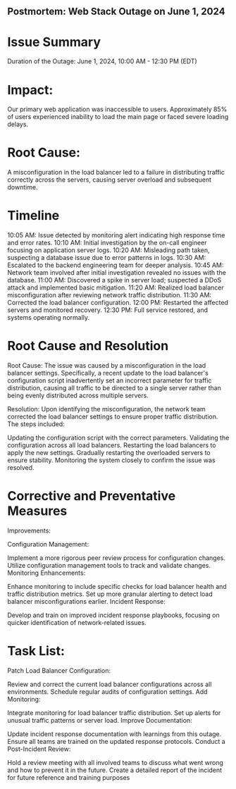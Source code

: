 ## Postmortem: Web Stack Outage on June 1, 2024

# Issue Summary
Duration of the Outage: June 1, 2024, 10:00 AM - 12:30 PM (EDT)

# Impact:
Our primary web application was inaccessible to users. Approximately 85% of users experienced inability to load the main page or faced severe loading delays.

# Root Cause:
A misconfiguration in the load balancer led to a failure in distributing traffic correctly across the servers, causing server overload and subsequent downtime.

# Timeline
10:05 AM: Issue detected by monitoring alert indicating high response time and error rates.
10:10 AM: Initial investigation by the on-call engineer focusing on application server logs.
10:20 AM: Misleading path taken, suspecting a database issue due to error patterns in logs.
10:30 AM: Escalated to the backend engineering team for deeper analysis.
10:45 AM: Network team involved after initial investigation revealed no issues with the database.
11:00 AM: Discovered a spike in server load; suspected a DDoS attack and implemented basic mitigation.
11:20 AM: Realized load balancer misconfiguration after reviewing network traffic distribution.
11:30 AM: Corrected the load balancer configuration.
12:00 PM: Restarted the affected servers and monitored recovery.
12:30 PM: Full service restored, and systems operating normally.

# Root Cause and Resolution

Root Cause:
The issue was caused by a misconfiguration in the load balancer settings. Specifically, a recent update to the load balancer's configuration script inadvertently set an incorrect parameter for traffic distribution, causing all traffic to be directed to a single server rather than being evenly distributed across multiple servers.

Resolution:
Upon identifying the misconfiguration, the network team corrected the load balancer settings to ensure proper traffic distribution. The steps included:

Updating the configuration script with the correct parameters.
Validating the configuration across all load balancers.
Restarting the load balancers to apply the new settings.
Gradually restarting the overloaded servers to ensure stability.
Monitoring the system closely to confirm the issue was resolved.

# Corrective and Preventative Measures

Improvements:

Configuration Management:

Implement a more rigorous peer review process for configuration changes.
Utilize configuration management tools to track and validate changes.
Monitoring Enhancements:

Enhance monitoring to include specific checks for load balancer health and traffic distribution metrics.
Set up more granular alerting to detect load balancer misconfigurations earlier.
Incident Response:

Develop and train on improved incident response playbooks, focusing on quicker identification of network-related issues.

# Task List:

Patch Load Balancer Configuration:

Review and correct the current load balancer configurations across all environments.
Schedule regular audits of configuration settings.
Add Monitoring:

Integrate monitoring for load balancer traffic distribution.
Set up alerts for unusual traffic patterns or server load.
Improve Documentation:

Update incident response documentation with learnings from this outage.
Ensure all teams are trained on the updated response protocols.
Conduct a Post-Incident Review:

Hold a review meeting with all involved teams to discuss what went wrong and how to prevent it in the future.
Create a detailed report of the incident for future reference and training purposes
